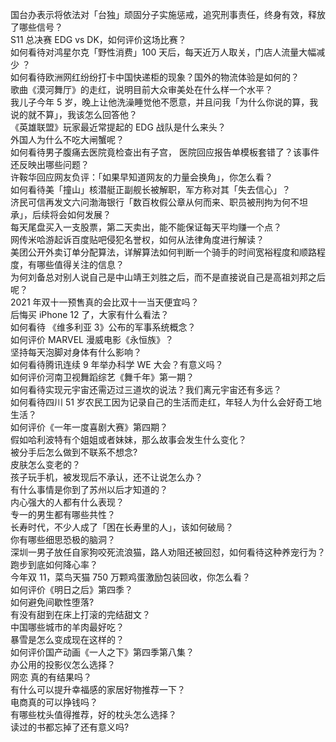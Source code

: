 国台办表示将依法对「台独」顽固分子实施惩戒，追究刑事责任，终身有效，释放了哪些信号？  
S11 总决赛 EDG vs DK，如何评价这场比赛？  
如何看待对鸿星尔克「野性消费」100 天后，每天近万人取关，门店人流量大幅减少 ？  
如何看待欧洲网红纷纷打卡中国快递柜的现象？国外的物流体验是如何的？  
歌曲《漠河舞厅》的走红，说明目前大众审美处在什么样一个水平？  
我儿子今年 5 岁，晚上让他洗澡睡觉他不愿意，并且问我「为什么你说的算，我说的就不算」，我该怎么回答他？  
《英雄联盟》玩家最近常提起的 EDG 战队是什么来头？  
外国人为什么不吃大闸蟹呢？  
如何看待男子腹痛去医院竟检查出有子宫， 医院回应报告单模板套错了？该事件还反映出哪些问题？  
许鞍华回应网友负评：「如果早知道网友的力量会换角」，你怎么看？  
如何看待美「撞山」核潜艇正副舰长被解职，军方称对其「失去信心」？  
济民可信再发文六问渤海银行「数百枚假公章从何而来、职员被刑拘为何不坦承」，后续将会如何发展？  
每天尾盘买入一支股票，第二天卖出，能不能保证每天平均赚一个点？  
网传米哈游起诉百度贴吧侵犯名誉权，如何从法律角度进行解读？  
美团公开外卖订单分配算法，详解算法如何判断一个骑手的时间宽裕程度和顺路程度，有哪些值得关注的信息？  
为何刘备总对别人说自己是中山靖王刘胜之后，而不是直接说自己是高祖刘邦之后呢？  
2021 年双十一预售真的会比双十一当天便宜吗？  
后悔买 iPhone 12 了，大家有什么看法？  
如何看待 《维多利亚 3》公布的军事系统概念？  
如何评价 MARVEL 漫威电影《永恒族》？  
坚持每天泡脚对身体有什么影响？  
如何看待腾讯连续 9 年举办科学 WE 大会？有意义吗？  
如何评价河南卫视舞蹈综艺《舞千年》第一期？  
如何看待实现元宇宙还需迈过三道坎的说法？我们离元宇宙还有多远？  
如何看待四川 51 岁农民工因为记录自己的生活而走红，年轻人为什么会好奇工地生活？  
如何评价《一年一度喜剧大赛》第四期？  
假如哈利波特有个姐姐或者妹妹，那么故事会发生什么变化？  
被分手后怎么做到不联系不想念?  
皮肤怎么变老的？  
孩子玩手机，被发现后不承认，还不让说怎么办？  
有什么事情是你到了苏州以后才知道的？  
内心强大的人都有什么表现？  
专一的男生都有哪些共性？  
长寿时代，不少人成了「困在长寿里的人」，该如何破局？  
你有哪些细思恐极的脑洞？  
深圳一男子放任自家狗咬死流浪猫，路人劝阻还被回怼，如何看待这种养宠行为？  
跑步到底如何降心率？  
今年双 11，菜鸟天猫 750 万颗鸡蛋激励包装回收，你怎么看？  
如何评价《明日之后》第四季？  
如何避免间歇性堕落?  
有没有甜到在床上打滚的完结甜文？  
中国哪些城市的羊肉最好吃？  
暴雪是怎么变成现在这样的？  
如何评价国产动画《一人之下》第四季第八集？  
办公用的投影仪怎么选择？  
网恋 真的有结果吗？  
有什么可以提升幸福感的家居好物推荐一下？  
电商真的可以挣钱吗？  
有哪些枕头值得推荐，好的枕头怎么选择？  
读过的书都忘掉了还有意义吗?  
